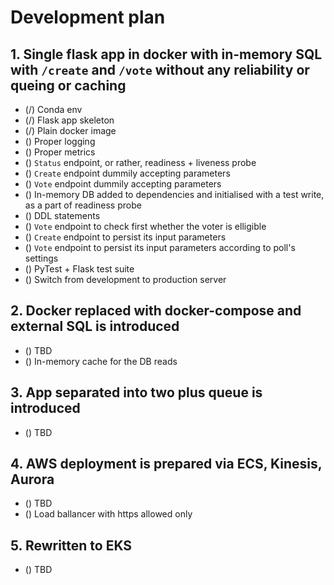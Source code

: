 # Development plan

## 1. Single flask app in docker with in-memory SQL with `/create` and `/vote` without any reliability or queing or caching
* (/) Conda env
* (/) Flask app skeleton
* (/) Plain docker image
* () Proper logging
* () Proper metrics
* () `Status` endpoint, or rather, readiness + liveness probe
* () `Create` endpoint dummily accepting parameters
* () `Vote` endpoint dummily accepting parameters
* () In-memory DB added to dependencies and initialised with a test write, as a part of readiness probe
* () DDL statements
* () `Vote` endpoint to check first whether the voter is elligible
* () `Create` endpoint to persist its input parameters
* () `Vote` endpoint to persist its input parameters according to poll's settings
* () PyTest + Flask test suite
* () Switch from development to production server

## 2. Docker replaced with docker-compose and external SQL is introduced
* () TBD
* () In-memory cache for the DB reads

## 3. App separated into two plus queue is introduced
* () TBD

## 4. AWS deployment is prepared via ECS, Kinesis, Aurora
* () TBD
* () Load ballancer with https allowed only

## 5. Rewritten to EKS
* () TBD
